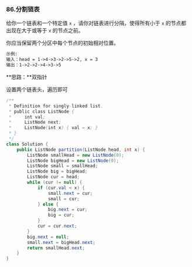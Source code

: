 ### 86.分割链表

给你一个链表和一个特定值 `x` ，请你对链表进行分隔，使得所有小于 `x` 的节点都出现在大于或等于 `x` 的节点之前。

你应当保留两个分区中每个节点的初始相对位置。

``` markdown
示例:
输入：head = 1->4->3->2->5->2, x = 3
输出：1->2->2->4->3->5
```



**思路：**双指针

设置两个链表头，遍历即可

``` java
/**
 * Definition for singly-linked list.
 * public class ListNode {
 *     int val;
 *     ListNode next;
 *     ListNode(int x) { val = x; }
 * }
 */
class Solution {
    public ListNode partition(ListNode head, int x) {
        ListNode smallHead = new ListNode(0);
        ListNode bigHead = new ListNode(0);
        ListNode small = smallHead;
        ListNode big = bigHead;
        ListNode cur = head;
        while (cur != null) {
            if (cur.val < x) {
                small.next = cur;
                small = cur;
            } else {
                big.next = cur;
                big = cur;
            }
            cur = cur.next;
        }
        big.next = null;
        small.next = bigHead.next;
        return smallHead.next;
    }
}
```

